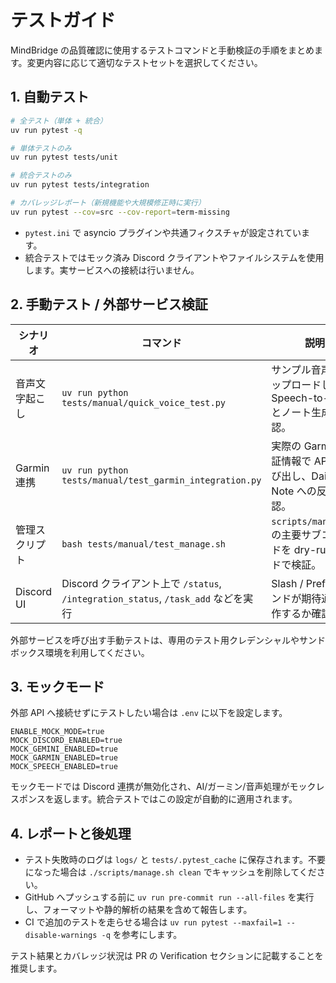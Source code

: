 # テストガイド

MindBridge の品質確認に使用するテストコマンドと手動検証の手順をまとめます。変更内容に応じて適切なテストセットを選択してください。

## 1. 自動テスト

```bash
# 全テスト（単体 + 統合）
uv run pytest -q

# 単体テストのみ
uv run pytest tests/unit

# 統合テストのみ
uv run pytest tests/integration

# カバレッジレポート（新規機能や大規模修正時に実行）
uv run pytest --cov=src --cov-report=term-missing
```

- `pytest.ini` で asyncio プラグインや共通フィクスチャが設定されています。
- 統合テストではモック済み Discord クライアントやファイルシステムを使用します。実サービスへの接続は行いません。

## 2. 手動テスト / 外部サービス検証

| シナリオ | コマンド | 説明 |
| --- | --- | --- |
| 音声文字起こし | `uv run python tests/manual/quick_voice_test.py` | サンプル音声をアップロードし、Speech-to-Text とノート生成を確認。 |
| Garmin 連携 | `uv run python tests/manual/test_garmin_integration.py` | 実際の Garmin 認証情報で API を呼び出し、Daily Note への反映を確認。 |
| 管理スクリプト | `bash tests/manual/test_manage.sh` | `scripts/manage.sh` の主要サブコマンドを dry-run モードで検証。 |
| Discord UI | Discord クライアント上で `/status`, `/integration_status`, `/task_add` などを実行 | Slash / Prefix コマンドが期待通り動作するか確認。 |

外部サービスを呼び出す手動テストは、専用のテスト用クレデンシャルやサンドボックス環境を利用してください。

## 3. モックモード

外部 API へ接続せずにテストしたい場合は `.env` に以下を設定します。

```env
ENABLE_MOCK_MODE=true
MOCK_DISCORD_ENABLED=true
MOCK_GEMINI_ENABLED=true
MOCK_GARMIN_ENABLED=true
MOCK_SPEECH_ENABLED=true
```

モックモードでは Discord 連携が無効化され、AI/ガーミン/音声処理がモックレスポンスを返します。統合テストではこの設定が自動的に適用されます。

## 4. レポートと後処理

- テスト失敗時のログは `logs/` と `tests/.pytest_cache` に保存されます。不要になった場合は `./scripts/manage.sh clean` でキャッシュを削除してください。
- GitHub へプッシュする前に `uv run pre-commit run --all-files` を実行し、フォーマットや静的解析の結果を含めて報告します。
- CI で追加のテストを走らせる場合は `uv run pytest --maxfail=1 --disable-warnings -q` を参考にします。

テスト結果とカバレッジ状況は PR の Verification セクションに記載することを推奨します。
